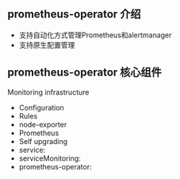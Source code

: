 ## prometheus-operator 介绍
- 支持自动化方式管理Prometheus和alertmanager
- 支持原生配置管理


## prometheus-operator 核心组件
Monitoring infrastructure

- Configuration
- Rules
- node-exporter
- Prometheus
- Self upgrading
- service:
- serviceMonitoring:
- prometheus-operator:

##
